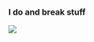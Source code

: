 ### I do and break stuff

![](https://github-readme-stats.vercel.app/api?username=adulau&show_icons=true&count_private=true)
